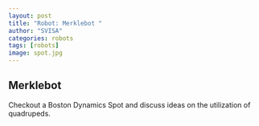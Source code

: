 ```yaml
---
layout: post
title: "Robot: Merklebot "
author: "SVISA"
categories: robots
tags: [robots]
image: spot.jpg
---
```


## Merklebot

Checkout a Boston Dynamics Spot and discuss ideas on the utilization of quadrupeds.

